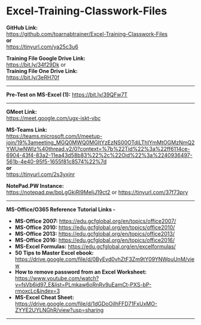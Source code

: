 # Excel-Training-Classwork-Files

**GitHub Link:**<br>
https://github.com/toarnabtrainer/Excel-Training-Classwork-Files<br>
**or**<br>
https://tinyurl.com/ya25c3u6

**Training File Google Drive Link:**<br>
https://bit.ly/34f29Dk  or<br>
**Training File One Drive Link:**<br>
https://bit.ly/3eRH70f

<hr>

**Pre-Test on MS-Excel (1):** https://bit.ly/39QFw7T

<hr>


**GMeet Link:**<br>
https://meet.google.com/ugx-iskt-vbc

**MS-Teams Link:** <br>
https://teams.microsoft.com/l/meetup-join/19%3ameeting_MGQ0MWQ0MGItYzEzNS00OTdjLThlYmMtOGMzNmQ2YWUwNWIz%40thread.v2/0?context=%7b%22Tid%22%3a%22ff6114ce-6904-43f4-83a2-11ea43d58b83%22%2c%22Oid%22%3a%2240936497-561b-4e40-95f5-1655f81c8574%22%7d
<br> **or** <br>
https://tinyurl.com/2s3yxjnr

**NotePad.PW Instance:** <br>
https://notepad.pw/bpLgGkjRl9MeljJ19ct2 or https://tinyurl.com/37f73pry

<hr/>

**MS-Office/O365 Reference Tutorial Links -**<br>
* **MS-Office 2007:** https://edu.gcfglobal.org/en/topics/office2007/
* **MS-Office 2010:** https://edu.gcfglobal.org/en/topics/office2010/
* **MS-Office 2013:** https://edu.gcfglobal.org/en/topics/office2013/
* **MS-Office 2016:** https://edu.gcfglobal.org/en/topics/office2016/
* **MS-Excel Formulas:** https://edu.gcfglobal.org/en/excelformulas/
* **50 Tips to Master Excel ebook:** https://drive.google.com/file/d/0ByEvd0vhZtF3Zm9tY09YNWpuUnM/view
* **How to remove password from an Excel Worksheet:** https://www.youtube.com/watch?v=fsVb6id97_E&list=PLmkaw6oRnRv9uEamCt-PXS-bP-rmoxcLc&index=3
* **MS-Excel Cheat Sheet:**	https://drive.google.com/file/d/1dGDoOiIhFFD71FxUxMO-ZYYE2UYLNGhR/view?usp=sharing

<hr>
